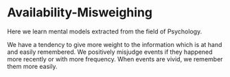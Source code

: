# Availability-Misweighing

Here we learn mental models extracted from the field of Psychology. 

We have a tendency to give more weight to the information which is at hand and easily remembered. We positively misjudge events if they happened more recently or with more frequency. When events are vivid, we remember them more easily.